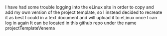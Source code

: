 I have had some trouble logging into the eLinux site in order to copy and add my own version of the project template, so I instead decided to recreate it as best I could in a text document and will upload it to eLinux once I can log in again
It can be located in this github repo under the name projectTemplateVenema
